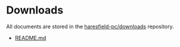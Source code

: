 # Downloads

All documents are stored in the [haresfield-pc/downloads](https://github.com/haresfield-pc/downloads) repository.

* [README.md](https://raw.githubusercontent.com/haresfield-pc/downloads/master/README.md)

